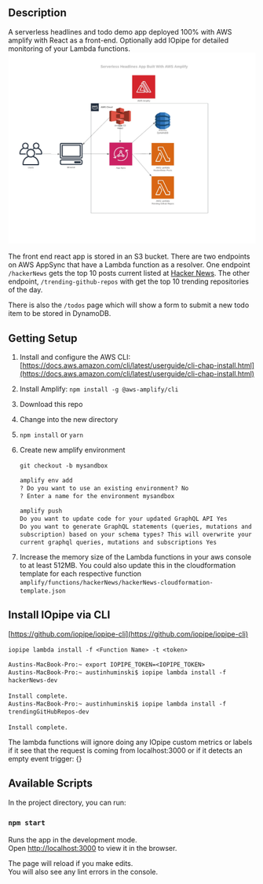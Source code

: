 ## Description
A serverless headlines and todo demo app deployed 100% with AWS amplify with React as a front-end. Optionally add IOpipe for detailed monitoring of your Lambda functions. 
![](architecture_map.jpeg)

The front end react app is stored in an S3 bucket. There are two endpoints on AWS AppSync that have a Lambda function as a resolver. One endpoint `/hackerNews` gets the top 10 posts current listed at [Hacker News](https://news.ycombinator.com/). The other endpoint, `/trending-github-repos` with get the top 10 trending repositories of the day.

There is also the `/todos` page which will show a form to submit a new todo item to be stored in DynamoDB.

## Getting Setup
1) Install and configure the AWS CLI: [https://docs.aws.amazon.com/cli/latest/userguide/cli-chap-install.html](https://docs.aws.amazon.com/cli/latest/userguide/cli-chap-install.html)

2) Install Amplify: `npm install -g @aws-amplify/cli`

3) Download this repo

4) Change into the new directory

5) `npm install` or `yarn`

6) Create new amplify environment

   `git checkout -b mysandbox`
   
   ```
   amplify env add
   ? Do you want to use an existing environment? No
   ? Enter a name for the environment mysandbox
   ```
   
   
   
   ```
   amplify push
   Do you want to update code for your updated GraphQL API Yes
   Do you want to generate GraphQL statements (queries, mutations and subscription) based on your schema types? This will overwrite your current graphql queries, mutations and subscriptions Yes
   ```
   
7) Increase the memory size of the Lambda functions in your aws console to at least 512MB. You could also update this in the cloudformation template for each respective function `amplify/functions/hackerNews/hackerNews-cloudformation-template.json`





## Install IOpipe via CLI
[https://github.com/iopipe/iopipe-cli](https://github.com/iopipe/iopipe-cli)

`iopipe lambda install -f <Function Name> -t <token>`

```
Austins-MacBook-Pro:~ export IOPIPE_TOKEN=<IOPIPE_TOKEN>
Austins-MacBook-Pro:~ austinhuminski$ iopipe lambda install -f hackerNews-dev

Install complete.
Austins-MacBook-Pro:~ austinhuminski$ iopipe lambda install -f trendingGitHubRepos-dev

Install complete.
```

The lambda functions will ignore doing any IOpipe custom metrics or labels if it see that the request is coming from localhost:3000 or if it detects an empty event trigger: {}

## Available Scripts

In the project directory, you can run:

### `npm start`

Runs the app in the development mode.<br>
Open [http://localhost:3000](http://localhost:3000) to view it in the browser.

The page will reload if you make edits.<br>
You will also see any lint errors in the console.


